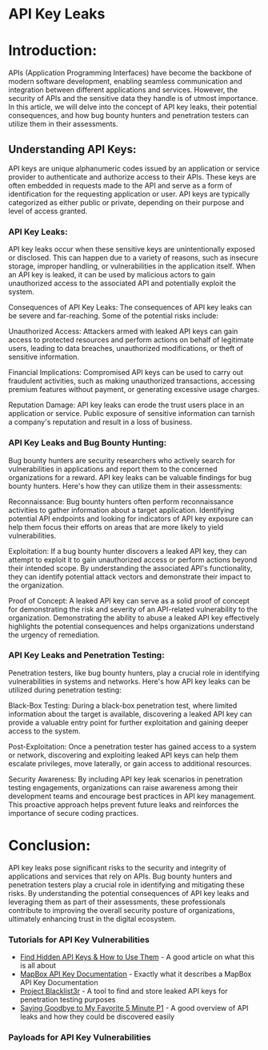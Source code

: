 # API Key Leaks

# Introduction:
APIs (Application Programming Interfaces) have become the backbone of modern software development, enabling seamless communication and integration between different applications and services. However, the security of APIs and the sensitive data they handle is of utmost importance. In this article, we will delve into the concept of API key leaks, their potential consequences, and how bug bounty hunters and penetration testers can utilize them in their assessments.

## Understanding API Keys:
API keys are unique alphanumeric codes issued by an application or service provider to authenticate and authorize access to their APIs. These keys are often embedded in requests made to the API and serve as a form of identification for the requesting application or user. API keys are typically categorized as either public or private, depending on their purpose and level of access granted.

### API Key Leaks:
API key leaks occur when these sensitive keys are unintentionally exposed or disclosed. This can happen due to a variety of reasons, such as insecure storage, improper handling, or vulnerabilities in the application itself. When an API key is leaked, it can be used by malicious actors to gain unauthorized access to the associated API and potentially exploit the system.

Consequences of API Key Leaks:
The consequences of API key leaks can be severe and far-reaching. Some of the potential risks include:

Unauthorized Access: Attackers armed with leaked API keys can gain access to protected resources and perform actions on behalf of legitimate users, leading to data breaches, unauthorized modifications, or theft of sensitive information.

Financial Implications: Compromised API keys can be used to carry out fraudulent activities, such as making unauthorized transactions, accessing premium features without payment, or generating excessive usage charges.

Reputation Damage: API key leaks can erode the trust users place in an application or service. Public exposure of sensitive information can tarnish a company's reputation and result in a loss of business.

### API Key Leaks and Bug Bounty Hunting:
Bug bounty hunters are security researchers who actively search for vulnerabilities in applications and report them to the concerned organizations for a reward. API key leaks can be valuable findings for bug bounty hunters. Here's how they can utilize them in their assessments:

Reconnaissance: Bug bounty hunters often perform reconnaissance activities to gather information about a target application. Identifying potential API endpoints and looking for indicators of API key exposure can help them focus their efforts on areas that are more likely to yield vulnerabilities.

Exploitation: If a bug bounty hunter discovers a leaked API key, they can attempt to exploit it to gain unauthorized access or perform actions beyond their intended scope. By understanding the associated API's functionality, they can identify potential attack vectors and demonstrate their impact to the organization.

Proof of Concept: A leaked API key can serve as a solid proof of concept for demonstrating the risk and severity of an API-related vulnerability to the organization. Demonstrating the ability to abuse a leaked API key effectively highlights the potential consequences and helps organizations understand the urgency of remediation.

### API Key Leaks and Penetration Testing:
Penetration testers, like bug bounty hunters, play a crucial role in identifying vulnerabilities in systems and networks. Here's how API key leaks can be utilized during penetration testing:

Black-Box Testing: During a black-box penetration test, where limited information about the target is available, discovering a leaked API key can provide a valuable entry point for further exploitation and gaining deeper access to the system.

Post-Exploitation: Once a penetration tester has gained access to a system or network, discovering and exploiting leaked API keys can help them escalate privileges, move laterally, or gain access to additional resources.

Security Awareness: By including API key leak scenarios in penetration testing engagements, organizations can raise awareness among their development teams and encourage best practices in API key management. This proactive approach helps prevent future leaks and reinforces the importance of secure coding practices.

# Conclusion:
API key leaks pose significant risks to the security and integrity of applications and services that rely on APIs. Bug bounty hunters and penetration testers play a crucial role in identifying and mitigating these risks. By understanding the potential consequences of API key leaks and leveraging them as part of their assessments, these professionals contribute to improving the overall security posture of organizations, ultimately enhancing trust in the digital ecosystem.

### Tutorials for API Key Vulnerabilities
* [Find Hidden API Keys & How to Use Them](https://community.turgensec.com/finding-hidden-api-keys-how-to-use-them/) - A good article on what this is all about
* [MapBox API Key Documentation](https://docs.mapbox.com/help/troubleshooting/how-to-use-mapbox-securely/) - Exactly what it describes a MapBox API Key Documentation
* [Project Blacklist3r](https://notsosecure.com/project-blacklist3r) - A tool to find and store leaked API keys for penetration testing purposes
* [Saying Goodbye to My Favorite 5 Minute P1](https://www.allysonomalley.com/2020/01/06/saying-goodbye-to-my-favorite-5-minute-p1/) - A good overview of API leaks and how they could be discovered easily

### Payloads for API Key Vulnerabilities